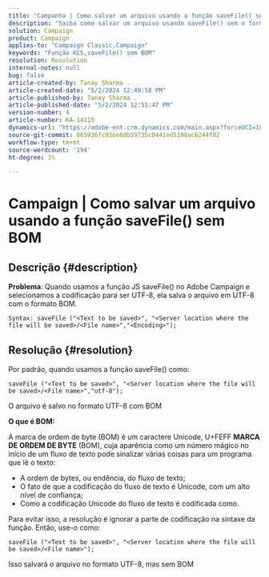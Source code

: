```yaml
---
title: "Campanha | Como salvar um arquivo usando a função saveFile() sem BOM"
description: "Saiba como salvar um arquivo usando saveFile() sem o formato BOM."
solution: Campaign
product: Campaign
applies-to: "Campaign Classic,Campaign"
keywords: "Função KCS,saveFile() sem BOM"
resolution: Resolution
internal-notes: null
bug: false
article-created-by: Tanay Sharma .
article-created-date: "5/2/2024 12:49:58 PM"
article-published-by: Tanay Sharma .
article-published-date: "5/2/2024 12:51:47 PM"
version-number: 4
article-number: KA-14115
dynamics-url: "https://adobe-ent.crm.dynamics.com/main.aspx?forceUCI=1&pagetype=entityrecord&etn=knowledgearticle&id=6dcb1778-8208-ef11-9f8a-6045bd026dc7"
source-git-commit: 065936fc916e6db59735c0441ed5198ac6244f82
workflow-type: tm+mt
source-wordcount: '194'
ht-degree: 1%

---
```


# Campaign | Como salvar um arquivo usando a função saveFile() sem BOM

## Descrição {#description}


<b>Problema</b>: Quando usamos a função JS saveFile() no Adobe Campaign e selecionamos a codificação para ser UTF-8, ela salva o arquivo em UTF-8 com o formato BOM.


```
Syntax: saveFile ("<Text to be saved>", "<Server location where the file will be saved>/<File name>","<Encoding>");
```



## Resolução {#resolution}


Por padrão, quando usamos a função saveFile() como:


```
saveFile ("<Text to be saved>", "<Server location where the file will be saved>/<File name>","utf-8");
```


O arquivo é salvo no formato UTF-8 com BOM

<b>O que é BOM: </b>

A marca de ordem de byte (BOM) é um caractere Unicode, U+FEFF <b>MARCA DE ORDEM DE BYTE</b> (BOM), cuja aparência como um número mágico no início de um fluxo de texto pode sinalizar várias coisas para um programa que lê o texto:

- A ordem de bytes, ou endência, do fluxo de texto;
- O fato de que a codificação do fluxo de texto é Unicode, com um alto nível de confiança;
- Como a codificação Unicode do fluxo de texto é codificada como.


Para evitar isso, a resolução é ignorar a parte de codificação na sintaxe da função. Então, use-o como:


```
saveFile ("<Text to be saved>", "<Server location where the file will be saved>/<File name>");
```


Isso salvará o arquivo no formato UTF-8, mas sem BOM
